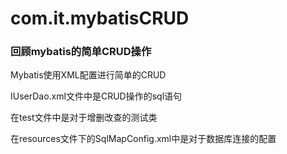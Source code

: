 # com.it.mybatisCRUD

### 回顾mybatis的简单CRUD操作

Mybatis使用XML配置进行简单的CRUD

IUserDao.xml文件中是CRUD操作的sql语句

在test文件中是对于增删改查的测试类

在resources文件下的SqlMapConfig.xml中是对于数据库连接的配置
